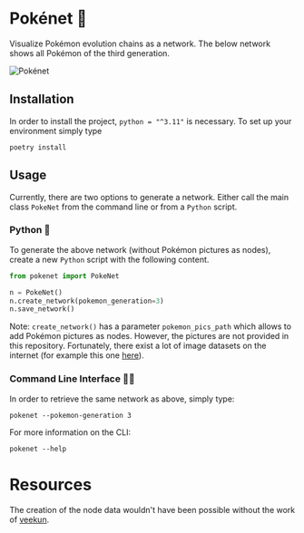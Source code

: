 # Pokénet 👾

Visualize Pokémon evolution chains as a network. The below network shows all
Pokémon of the third generation.

![Pokénet](.data/pokenet.gif)

## Installation

In order to install the project, `python = "^3.11"` is necessary. To set up
your environment simply type

```shell
poetry install
```

## Usage

Currently, there are two options to generate a network. Either call the main
class `PokeNet` from the command line or from a `Python` script.

### Python 🐍

To generate the above network (without Pokémon pictures as nodes), create a 
new `Python` script with the following content.

```python
from pokenet import PokeNet

n = PokeNet()
n.create_network(pokemon_generation=3)
n.save_network()
```

Note: `create_network()` has a parameter `pokemon_pics_path` which allows to
add Pokémon pictures as nodes. However, the pictures are not provided in this
repository. Fortunately, there exist a lot of image datasets on the internet
(for example this one [here](https://www.kaggle.com/datasets/kvpratama/pokemon-images-dataset?resource=download)).

### Command Line Interface 👨‍💻

In order to retrieve the same network as above, simply type:

```shell
pokenet --pokemon-generation 3
```

For more information on the CLI:
    
```shell
pokenet --help
```

# Resources

The creation of the node data wouldn't have been possible without the 
work of [veekun](https://github.com/veekun/pokedex/blob/master/).
